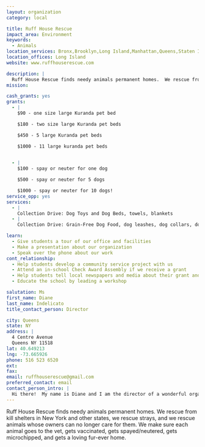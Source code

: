 ```yaml
---
layout: organization
category: local

title: Ruff House Rescue
impact_area: Environment
keywords: 
  - Animals
location_services: Bronx,Brooklyn,Long Island,Manhattan,Queens,Staten Island,Greater New York,Outside NYC
location_offices: Long Island
website: www.ruffhouserescue.com

description: |
  Ruff House Rescue finds needy animals permanent homes.  We rescue from kill shelters in New York and other states, we rescue strays, and we rescue animals whose owners can no longer care for them.  We make sure each animal goes to the vet, gets vaccinated, gets spayed/neutered, gets microchipped, and gets a loving fur-ever home.
mission: 

cash_grants: yes
grants: 
  - |
    $90 - one size large Kuranda pet bed

    $180 - two size large Kuranda pet beds

    $450 - 5 large Kuranda pet beds

    $1000 - 11 large kuranda pet beds

    
  - |
    $100 - spay or neuter for one dog

    $500 - spay or neuter for 5 dogs

    $1000 - spay or neuter for 10 dogs!
service_opp: yes
services: 
  - |
    Collection Drive: Dog Toys and Dog Beds, towels, blankets
  - |
    Collection Drive: Grain-Free Dog Food, dog leashes, dog collars, dog harnesses

learn: 
  - Give students a tour of our office and facilities
  - Make a presentation about our organization
  - Speak over the phone about our work
cont_relationship: 
  - Help students develop a community service project with us
  - Attend an in-school Check Award Assembly if we receive a grant
  - Help students tell local newspapers and media about their grant and/or project with us
  - Educate the school by leading a workshop

salutation: Ms
first_name: Diane
last_name: Indelicato
title_contact_person: Director

city: Queens
state: NY
address: |
  4 Centre Avenue  
  Queens NY 11518
lat: 40.649213
lng: -73.665926
phone: 516 523 6520
ext: 
fax: 
email: ruffhouserescue@gmail.com
preferred_contact: email
contact_person_intro: |
  Hi there!  My name is Diane and I am the director of a wonderful organization named Ruff House Rescue.  I am animal lover and the founder of this rescue group.  Here at Ruff House, we rescue hundreds of animals every year and find them loving homes.  Many of our animals come from the high-kill shelters down South, where they are killing dogs simply because they don't have enough room for them.   We transport the dogs up to New York, then get them taken care of with shots and spaying/neutering, and then we find them homes.  We believe that there is a home for each and every animal and we do our best to find that home.  We use Facebook and Twitter and our website, as well as hosting adoption events at different locations.  Check our website and come down to meet the pups!
---
```

Ruff House Rescue finds needy animals permanent homes.  We rescue from kill shelters in New York and other states, we rescue strays, and we rescue animals whose owners can no longer care for them.  We make sure each animal goes to the vet, gets vaccinated, gets spayed/neutered, gets microchipped, and gets a loving fur-ever home.